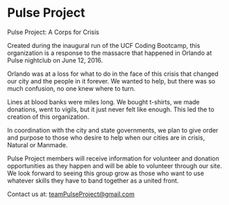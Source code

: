 # Pulse Project
Pulse Project: A Corps for Crisis

Created during the inaugural run of the UCF Coding Bootcamp, this organization is a response to the massacre that happened in Orlando at Pulse nightclub on June 12, 2016. 

Orlando was at a loss for what to do in the face of this crisis that changed our city and the people in it forever. 
We wanted to help, but there was so much confusion, no one knew where to turn. 

Lines at blood banks were miles long. We bought t-shirts, we made donations, went to vigils, but it just never felt like enough. 
This led the to creation of this organization. 

In coordination with the city and state governments, we plan to give order and purpose to those who desire to help when our cities are in crisis, Natural or Manmade.

Pulse Project members will receive information for volunteer and donation opportunities as they happen and will be able to volunteer through our site. We look forward to seeing this group grow as those who want to use whatever skills they have to band together as a united front. 

Contact us at: teamPulseProject@gmail.com 
